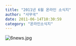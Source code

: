 ```yaml
---
title: "2011년 6월 온라인 소식지"
author: "사무국"
date: 2011-06-14T10:30:59
category: "온라인소식지"
---
```


![6news.jpg](/files/attach/images/1659/695/001/b162ec4ebe72a68d21f6e7e8be7d991a.jpg)
